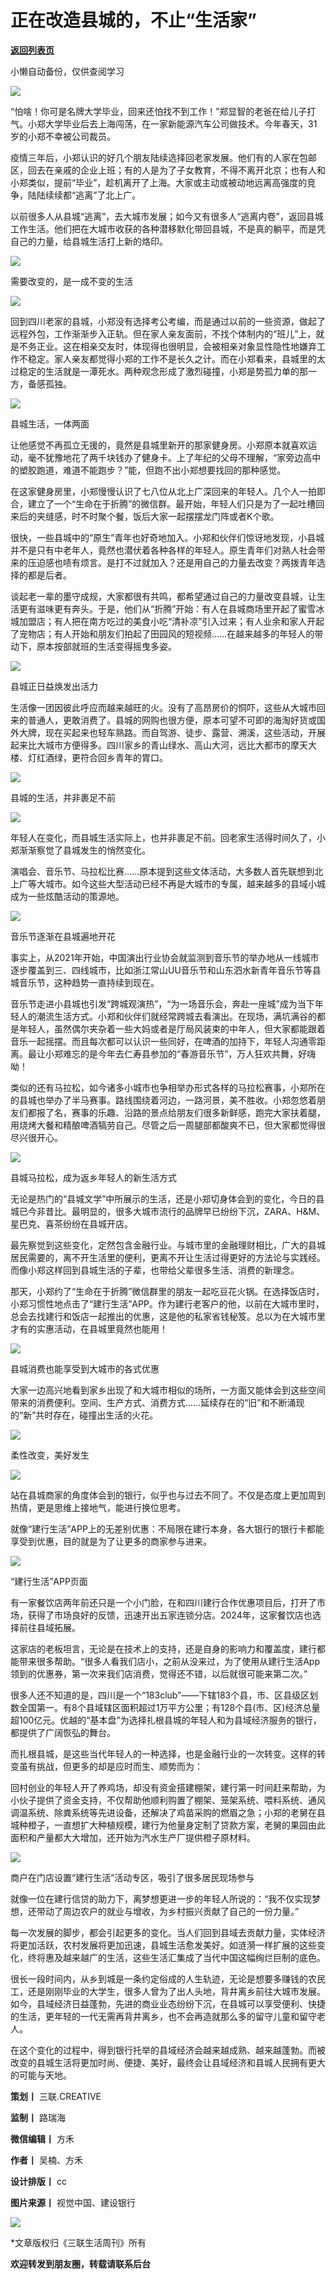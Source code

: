 # 正在改造县城的，不止“生活家”

[**返回列表页**](/gzh/三联生活周刊)

小懒自动备份，仅供查阅学习

![](https://mmbiz.qpic.cn/mmbiz_jpg/c2Sib3Mp7pOPjNiclHnQVAFdfrfjjKoOXvPZgfR4FkEYiayYUeMU41xTouGzdbuFLNARDQpZzNNglmOIZFCW9pN4Q/640?wx_fmt=jpeg&from;=appmsg)

“怕啥！你可是名牌大学毕业，回来还怕找不到工作！”郑显智的老爸在给儿子打气。小郑大学毕业后去上海闯荡，在一家新能源汽车公司做技术。今年春天，31岁的小郑不幸被公司裁员。

  

疫情三年后，小郑认识的好几个朋友陆续选择回老家发展。他们有的人家在包邮区，回去在亲戚的企业上班；有的人是为了子女教育，不得不离开北京；也有人和小郑类似，提前“毕业”，趁机离开了上海。大家或主动或被动地远离高强度的竞争，陆陆续续都“逃离”了北上广。

  

以前很多人从县城“逃离”，去大城市发展；如今又有很多人“逃离内卷”，返回县城工作生活。他们把在大城市收获的各种潜移默化带回县城，不是真的躺平，而是凭自己的力量，给县城生活打上新的烙印。

  

  

![](https://mmbiz.qpic.cn/mmbiz_jpg/c2Sib3Mp7pOOjy5ibg9GJHJ0Dye1I8YXbUNibu4CgoSfKzZVYscbsTwZbyg9Fq2JSDL7QhwrgmlK3nm33egqC9rwQ/640?wx_fmt=jpeg&from;=appmsg)

  

需要改变的，是一成不变的生活

![](https://mmbiz.qpic.cn/mmbiz_png/c2Sib3Mp7pOOjy5ibg9GJHJ0Dye1I8YXbU9EiakhOGOCI5S8Uiciaurm4pWvvezxic9iaz2qoSNH8Ad1WOo3mSgTDSZOw/640?wx_fmt=png&from;=appmsg)

  

回到四川老家的县城，小郑没有选择考公考编，而是通过以前的一些资源，做起了远程外包，工作渐渐步入正轨。但在家人亲友面前，不找个体制内的“班儿”上，就是不务正业。这在相亲交友时，体现得也很明显，会被相亲对象显性隐性地嫌弃工作不稳定。家人亲友都觉得小郑的工作不是长久之计。而在小郑看来，县城里的太过稳定的生活就是一潭死水。两种观念形成了激烈碰撞，小郑是势孤力单的那一方，备感孤独。

  

![](https://mmbiz.qpic.cn/mmbiz_jpg/c2Sib3Mp7pOPjNiclHnQVAFdfrfjjKoOXvY6OvicYqZyicldt8UHJ8q3RlMgpSCbibwetDHLIRBW55OysSNQuibO2NMA/640?wx_fmt=jpeg&from;=appmsg)

县城生活，一体两面

  

让他感觉不再孤立无援的，竟然是县城里新开的那家健身房。小郑原本就喜欢运动，毫不犹豫地花了两千块钱办了健身卡。上了年纪的父母不理解，“家旁边高中的塑胶跑道，难道不能跑步？”能，但跑不出小郑想要找回的那种感觉。

  

在这家健身房里，小郑慢慢认识了七八位从北上广深回来的年轻人。几个人一拍即合，建立了一个“生命在于折腾”的微信群。最开始，年轻人们只是为了一起吐槽回来后的夹缝感，时不时聚个餐，饭后大家一起摆摆龙门阵或者K个歌。

  

很快，一些县城中的“原生”青年也好奇地加入。小郑和伙伴们惊讶地发现，小县城并不是只有中老年人，竟然也潜伏着各种各样的年轻人。原生青年们对熟人社会带来的压迫感也啧有烦言。是打不过就加入？还是用自己的力量去改变？两拨青年选择的都是后者。

  

谈起老一辈的墨守成规，大家都很有共鸣，都希望通过自己的力量改变县城，让生活更有滋味更有奔头。于是，他们从“折腾”开始：有人在县城商场里开起了蜜雪冰城加盟店；有人把在南方吃过的美食小吃“清补凉”引入过来；有人业余和家人开起了宠物店；有人开始和朋友们拍起了田园风的短视频……在越来越多的年轻人的带动下，原本按部就班的生活变得摇曳多姿。

  

![](https://mmbiz.qpic.cn/mmbiz_jpg/c2Sib3Mp7pOPjNiclHnQVAFdfrfjjKoOXv5vE3iczuiaepCJjaf2bvFviaMtia61QQBpwywfdwNtKOxyRYGW29k94jPg/640?wx_fmt=jpeg&from;=appmsg)

县城正日益焕发出活力

  

生活像一团因彼此呼应而越来越旺的火。没有了高昂房价的恫吓，这些从大城市回来的普通人，更敢消费了。县城的网购也很方便，原本可望不可即的海淘好货或国外大牌，现在买起来也轻车熟路。而自驾游、徒步、露营、溯溪，这些活动，开展起来比大城市方便得多。四川家乡的青山绿水、高山大河，远比大都市的摩天大楼、灯红酒绿，更符合回乡青年的胃口。

  

  

![](https://mmbiz.qpic.cn/mmbiz_jpg/c2Sib3Mp7pOOjy5ibg9GJHJ0Dye1I8YXbUWGTjDzKaFLMJiciaF8ImJK2AIKDcwDiaGhgGwcfKeVjMzvicA75AWxtIAg/640?wx_fmt=jpeg&from;=appmsg)

  

县城的生活，并非裹足不前

![](https://mmbiz.qpic.cn/mmbiz_png/c2Sib3Mp7pOOjy5ibg9GJHJ0Dye1I8YXbU9EiakhOGOCI5S8Uiciaurm4pWvvezxic9iaz2qoSNH8Ad1WOo3mSgTDSZOw/640?wx_fmt=png&from;=appmsg)

  

年轻人在变化，而县城生活实际上，也并非裹足不前。回老家生活得时间久了，小郑渐渐察觉了县城发生的悄然变化。

  

演唱会、音乐节、马拉松比赛……原本提到这些文体活动，大多数人首先联想到北上广等大城市。如今这些大型活动已经不再是大城市的专属，越来越多的县域小城成为一些炫酷活动的策源地。

  

![](https://mmbiz.qpic.cn/mmbiz_jpg/c2Sib3Mp7pOPjNiclHnQVAFdfrfjjKoOXv0psQjdpPZCUkVI2P11gaicCBfWpMbCxRp9iaxt95PTnxcAOArdLD8XYg/640?wx_fmt=jpeg&from;=appmsg)

音乐节逐渐在县城遍地开花

  

事实上，从2021年开始，中国演出行业协会就监测到音乐节的举办地从一线城市逐步覆盖到三、四线城市，比如浙江常山UU音乐节和山东泗水新青年音乐节等县城音乐节，这种趋势一直持续到现在。

  

音乐节走进小县城也引发“跨城观演热”，“为一场音乐会，奔赴一座城”成为当下年轻人的潮流生活方式。小郑和伙伴们就经常跨城去看演出。在现场，满坑满谷的都是年轻人，虽然偶尔夹杂着一些大妈或者是厅局风装束的中年人，但大家都能跟着音乐一起摇摆。而且每次都可以认识一些同好，在啤酒的加持下，年轻人沟通零距离。最让小郑难忘的是今年去仁寿县参加的“春游音乐节”，万人狂欢共舞，好嗨呦！

  

类似的还有马拉松，如今诸多小城市也争相举办形式各样的马拉松赛事，小郑所在的县城也举办了半马赛事。路线围绕着河边，一路河景，美不胜收。小郑忽悠着朋友们都报了名，赛事的乐趣、沿路的景点给朋友们很多新鲜感，跑完大家扶着腿，用烧烤大餐和精酿啤酒犒劳自己。尽管之后一周腿部都酸爽不已，但大家都觉得很尽兴很开心。

  

![](https://mmbiz.qpic.cn/mmbiz_jpg/c2Sib3Mp7pOPjNiclHnQVAFdfrfjjKoOXvkjQpMBaAK9cm4qFxWRUvc5Bw4RFSwQ8OwT52tUiafO6IL3sk80pA1aA/640?wx_fmt=jpeg&from;=appmsg)

县城马拉松，成为返乡年轻人的新生活方式

  

无论是热门的“县城文学”中所展示的生活，还是小郑切身体会到的变化，今日的县城已今非昔比。最明显的，很多大城市流行的品牌早已纷纷下沉，ZARA、H&M、星巴克、喜茶纷纷在县城开店。

  

最先察觉到这些变化，定然包含金融行业。与城市里的金融理财相比，广大的县城居民需要的，离不开生活里的便利，更离不开让生活过得更好的方法论与实践经。而像小郑这样回到县城生活的子辈，也带给父辈很多生活、消费的新理念。

  

那天，小郑约了“生命在于折腾”微信群里的朋友一起吃豆花火锅。在选择饭店时，小郑习惯性地点击了“建行生活”APP。作为建行老客户的他，以前在大城市里时，总会去找建行和饭店一起推出的优惠，这是他的私家省钱秘笈。总以为在大城市里才有的实惠活动，在县城里竟然也能用！

  

![](https://mmbiz.qpic.cn/mmbiz_jpg/c2Sib3Mp7pOPjNiclHnQVAFdfrfjjKoOXvy627yyclz2pTsLymlPXvVMOgvqlHFOIozHKMicP35ceIG7E2wiab1micQ/640?wx_fmt=jpeg&from;=appmsg)

县城消费也能享受到大城市的各式优惠

  

大家一边高兴地看到家乡出现了和大城市相似的场所，一方面又能体会到这些空间带来的消费便利。空间、生产方式、消费方式……延续存在的“旧”和不断涌现的“新”共时存在，碰撞出生活的火花。

  

  

![](https://mmbiz.qpic.cn/mmbiz_jpg/c2Sib3Mp7pOOjy5ibg9GJHJ0Dye1I8YXbUZ7nwczQokwQibzbVCKkU4nAW5cbC2fcshJ5P7lJXus8DddL7928Ftqw/640?wx_fmt=jpeg&from;=appmsg)

  

柔性改变，美好发生

![](https://mmbiz.qpic.cn/mmbiz_png/c2Sib3Mp7pOOjy5ibg9GJHJ0Dye1I8YXbU9EiakhOGOCI5S8Uiciaurm4pWvvezxic9iaz2qoSNH8Ad1WOo3mSgTDSZOw/640?wx_fmt=png&from;=appmsg)

  

站在县城商家的角度体会到的银行，似乎也与过去不同了。不仅是态度上更加周到热情，更是思维上接地气，能进行换位思考。

  

就像“建行生活”APP上的无差别优惠：不局限在建行本身，各大银行的银行卡都能享受到优惠，目的就是为了让更多的商家参与进来。  

  

![](https://mmbiz.qpic.cn/mmbiz_jpg/c2Sib3Mp7pOOjy5ibg9GJHJ0Dye1I8YXbUicg47vlNdT9ibFUb8Un0ekcXeA5ZPRhDdvT93d20LsvIsJxNFSaOcDeg/640?wx_fmt=jpeg&from;=appmsg)

“建行生活”APP页面

  

有一家餐饮店两年前还只是一个小门脸，在和四川建行合作优惠项目后，打开了市场，获得了市场良好的反馈，迅速开出五家连锁分店。2024年，这家餐饮店也选择前往县域拓展。

  

这家店的老板坦言，无论是在技术上的支持，还是自身的影响力和覆盖度，建行都能带来很多帮助。“很多人看我们店小，之前从没来过，为了使用从建行生活App领到的优惠券，第一次来我们店消费，觉得还不错，以后就很可能来第二次。”

  

很多人还不知道的是，四川是一个“183club”——下辖183个县，市、区县级区划数全国第一。有8个县域辖区面积超过1万平方公里；有128个县(市、区)经济总量超100亿元。优越的“基本盘”为选择扎根县城的年轻人和为县域经济服务的银行，都提供了广阔恢弘的舞台。

  

而扎根县城，是这些当代年轻人的一种选择，也是金融行业的一次转变。这样的转变虽有挑战，但更多的却是应时而生、顺势而为：

  

回村创业的年轻人开了养鸡场，却没有资金搭建棚架，建行第一时间赶来帮助，为小伙子提供了资金支持，不仅帮助他顺利购置了棚架、笼架系统、喂料系统、通风调温系统、除粪系统等先进设备，还解决了鸡苗采购的燃眉之急；小郑的老舅在县城种橙子，一直想扩大种植规模，建行为他量身定制了贷款方案，老舅的果园由此面积和产量都大大增加，还开始为汽水生产厂提供橙子原材料。

  

![](https://mmbiz.qpic.cn/mmbiz_jpg/c2Sib3Mp7pOOjy5ibg9GJHJ0Dye1I8YXbUMD6X4mfwfRlibUGJ5Nj8Bt0LIZSExXep3iaHEZHSVia92P331tE8d0FXg/640?wx_fmt=jpeg&from;=appmsg)

商户在门店设置“建行生活”活动专区，吸引了很多居民现场参与

  

就像一位在建行信贷的助力下，离梦想更进一步的年轻人所说的：“我不仅实现梦想，还带动了周边农户的就业与增收，为乡村振兴贡献了自己的一份力量。”

  

每一次发展的脚步，都会引起更多的变化。当人们回到县域去贡献力量，实体经济将更加活跃，农村发展将更加迅速，县城生活愈发美好。如涟漪一样扩展的这些变化，终将惠及越来越广的生活，这些生活汇集成了当代中国这幅绚烂巨制的底色。

  

很长一段时间内，从乡到城是一条约定俗成的人生轨迹，无论是想要多赚钱的农民工，还是刚刚毕业的大学生，很多人曾为了出人头地，背井离乡前往大城市发展。如今，县域经济日益蓬勃，先进的商业业态纷纷下沉，在县城可以享受便利、快捷的生活，更年轻的一代无需再背井离乡，也不会再造就那么多的留守儿童和留守老人。

  

在这个变化的过程中，得到银行托举的县域经济会越来越成熟、越来越蓬勃。而被改变的县城生活将更加时尚、便捷、美好，最终会让县域经济和县城人民拥有更大的可能与天地。

  

  

 **策划丨** 三联.CREATIVE  

 **监制丨** 路瑞海

 **微信编辑丨** 方禾

 **作者丨** 吴楠、方禾

 **设计排版丨** cc

 **图片来源丨** 视觉中国、建设银行

  

  

![](https://mmbiz.qpic.cn/mmbiz_gif/c2Sib3Mp7pOOjy5ibg9GJHJ0Dye1I8YXbUAd1FhhA1wwWzXwlWzRUu17mU1Jftibe7DcoITdVPXpMEosHiaibjlIfNQ/640?wx_fmt=gif&from;=appmsg)

  

  

*文章版权归《三联生活周刊》所有

 **欢迎转发到朋友圈，转载请联系后台**

